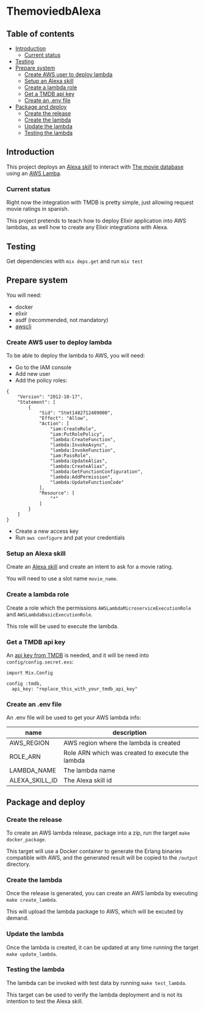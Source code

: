 # ThemoviedbAlexa

## Table of contents

<!-- vim-markdown-toc GFM -->

* [Introduction](#introduction)
	* [Current status](#current-status)
* [Testing](#testing)
* [Prepare system](#prepare-system)
	* [Create AWS user to deploy lambda](#create-aws-user-to-deploy-lambda)
	* [Setup an Alexa skill](#setup-an-alexa-skill)
	* [Create a lambda role](#create-a-lambda-role)
	* [Get a TMDB api key](#get-a-tmdb-api-key)
	* [Create an .env file](#create-an-env-file)
* [Package and deploy](#package-and-deploy)
	* [Create the release](#create-the-release)
	* [Create the lambda](#create-the-lambda)
	* [Update the lambda](#update-the-lambda)
	* [Testing the lambda](#testing-the-lambda)

<!-- vim-markdown-toc -->

## Introduction

This project deploys an [Alexa skill](https://developer.amazon.com/alexa-skills-kit/learn) to interact with [The movie database](https://www.themoviedb.org) using an [AWS Lamba](https://aws.amazon.com/lambda/).

### Current status

Right now the integration with TMDB is pretty simple, just allowing request movie ratings in spanish.

This project pretends to teach how to deploy Elixir application into AWS lambdas, as well how to create any Elixir integrations with Alexa.

## Testing

Get dependencies with `mix deps.get` and run `mix test`

## Prepare system

You will need:

* docker
* elixir
* asdf (recommended, not mandatory)
* [awscli](https://aws.amazon.com/cli/)

### Create AWS user to deploy lambda

To be able to deploy the lambda to AWS, you will need:

* Go to the IAM console
* Add new user
* Add the policy roles:

```
{
    "Version": "2012-10-17",
    "Statement": [
        {
            "Sid": "Stmt1482712489000",
            "Effect": "Allow",
            "Action": [
                "iam:CreateRole",
                "iam:PutRolePolicy",
                "lambda:CreateFunction",
                "lambda:InvokeAsync",
                "lambda:InvokeFunction",
                "iam:PassRole",
                "lambda:UpdateAlias",
                "lambda:CreateAlias",
                "lambda:GetFunctionConfiguration",
                "lambda:AddPermission",
                "lambda:UpdateFunctionCode"
            ],
            "Resource": [
                "*"
            ]
        }
    ]
}
```
* Create a new access key
* Run `aws configure` and pat your credentials

### Setup an Alexa skill

Create an [Alexa skill](https://developer.amazon.com/alexa/console/ask) and create an intent to ask for a movie rating.

You will need to use a slot name `movie_name`.

### Create a lambda role

Create a role which the permissions `AWSLambdaMicroserviceExecutionRole` and `AWSLambdaBasicExecutionRole`.

This role will be used to execute the lambda.

### Get a TMDB api key

An [api key from TMDB](https://www.themoviedb.org/documentation/api?language=en-US) is needed, and it will be need into `config/config.secret.exs`:

```
import Mix.Config

config :tmdb,
  api_key: "replace_this_with_your_tmdb_api_key"
```

### Create an .env file

An .env file will be used to get your AWS lambda info:

| name           | description                                      |
|----------------|--------------------------------------------------|
| AWS_REGION     | AWS region where the lambda is created           |
| ROLE_ARN       | Role ARN which was created to execute the lambda |
| LAMBDA_NAME    | The lambda name                                  |
| ALEXA_SKILL_ID | The Alexa skill id                               |

## Package and deploy

### Create the release

To create an AWS lambda release, package into a zip, run the target `make docker_package`.

This target will use a Docker container to generate the Erlang binaries compatible with AWS, and the generated result will be copied to the `/output` directory.

### Create the lambda

Once the release is generated, you can create an AWS lambda by executing `make create_lambda`.

This will upload the lambda package to AWS, which will be excuted by demand.

### Update the lambda

Once the lambda is created, it can be updated at any time running the target `make update_lambda`.

### Testing the lambda

The lambda can be invoked with test data by running `make test_lambda`.

This target can be used to verify the lambda deployment and is not its intention to test the Alexa skill.
